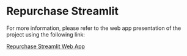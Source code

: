 # Repurchase Streamlit

For more information, please refer to the web app presentation of the project using the following link:

[Repurchase Streamlit Web App](https://repurchase-cars-marketing.streamlit.app/)
